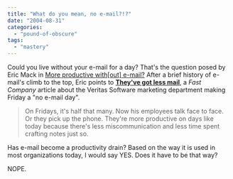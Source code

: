 ```yaml
---
title: "What do you mean, no e-mail?!?"
date: "2004-08-31"
categories: 
  - "pound-of-obscure"
tags: 
  - "mastery"
---
```


Could you live without your e-mail for a day? That's the question posed by Eric Mack in [More productive with\[out\] e-mail?](http://www.ericmackonline.com/emo/emonline.nsf/dx/more-productive-without-e-mail) After a brief history of e-mail's climb to the top, Eric points to **[They've got less mail](http://blog.fastcompany.com/archives/2004/08/27/theyve_got_less_mail_.html)**, a _Fast Company_ article about the Veritas Software marketing department making Friday a "no e-mail day".

> On Fridays, it's half that many. Now his employees talk face to face. Or they pick up the phone. They're more productive on days like today because there's less miscommunication and less time spent crafting notes just so.

Has e-mail become a productivity drain? Based on the way it is used in most organizations today, I would say YES. Does it have to be that way?  
  
NOPE.
